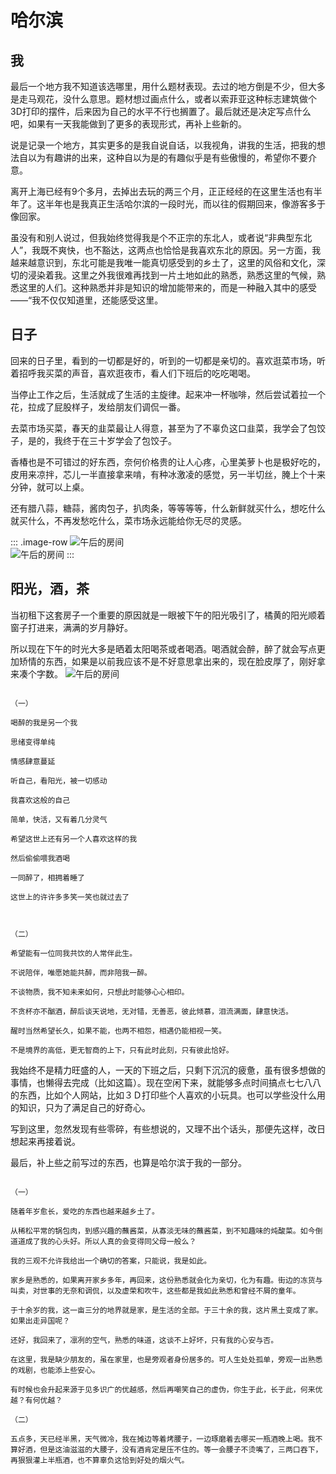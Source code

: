 # 哈尔滨

## 我

最后一个地方我不知道该选哪里，用什么题材表现。去过的地方倒是不少，但大多是走马观花，没什么意思。题材想过画点什么，或者以索菲亚这种标志建筑做个3D打印的摆件，后来因为自己的水平不行也搁置了。最后就还是决定写点什么吧，如果有一天我能做到了更多的表现形式，再补上些新的。

说是记录一个地方，其实更多的是我自说自话，以我视角，讲我的生活，把我的想法自以为有趣讲的出来，这种自以为是的有趣似乎是有些傲慢的，希望你不要介意。

离开上海已经有9个多月，去掉出去玩的两三个月，正正经经的在这里生活也有半年了。这半年也是我真正生活哈尔滨的一段时光，而以往的假期回来，像游客多于像回家。

虽没有和别人说过，但我始终觉得我是个不正宗的东北人，或者说“非典型东北人”，我既不爽快，也不豁达，这两点也恰恰是我喜欢东北的原因。另一方面，我越来越意识到，东北可能是我唯一能真切感受到的乡土了，这里的风俗和文化，深切的浸染着我。这里之外我很难再找到一片土地如此的熟悉，熟悉这里的气候，熟悉这里的人们。这种熟悉并非是知识的增加能带来的，而是一种融入其中的感受——“我不仅仅知道里，还能感受这里。

## 日子

回来的日子里，看到的一切都是好的，听到的一切都是亲切的。喜欢逛菜市场，听着招呼我买菜的声音，喜欢逛夜市，看人们下班后的吃吃喝喝。

当停止工作之后，生活就成了生活的主旋律。起来冲一杯咖啡，然后尝试着拉一个花，拉成了屁股样子，发给朋友们调侃一番。

去菜市场买菜，春天的韭菜最让人得意，甚至为了不辜负这口韭菜，我学会了包饺子，是的，我终于在三十岁学会了包饺子。

香椿也是不可错过的好东西，奈何价格贵的让人心疼，心里美萝卜也是极好吃的，皮用来凉拌，芯儿一半直接拿来啃，有种冰激凌的感觉，另一半切丝，腌上个十来分钟，就可以上桌。

还有腊八蒜，糖蒜，酱肉包子，扒肉条，等等等等，什么新鲜就买什么，想吃什么就买什么，不再发愁吃什么，菜市场永远能给你无尽的灵感。

::: .image-row
![午后的房间](http://svd60vcz0.hd-bkt.clouddn.com/full_of_sunlight_20250427.jpg)  
![午后的房间](http://svd60vcz0.hd-bkt.clouddn.com/full_of_sunlight_20250427.jpg)
:::

## 阳光，酒，茶

当初租下这套房子一个重要的原因就是一眼被下午的阳光吸引了，橘黄的阳光顺着窗子打进来，满满的岁月静好。

所以现在下午的时光大多是晒着太阳喝茶或者喝酒。喝酒就会醉，醉了就会写点更加矫情的东西，如果是以前我应该不是不好意思拿出来的，现在脸皮厚了，刚好拿来凑个字数。
![午后的房间](http://svd60vcz0.hd-bkt.clouddn.com/full_of_sunlight_20250427.jpg)  

```

（一）

喝醉的我是另一个我

思绪变得单纯

情感肆意蔓延

听自己，看阳光，被一切感动

我喜欢这般的自己

简单，快活，又有着几分灵气

希望这世上还有另一个人喜欢这样的我

然后偷偷喂我酒喝

一同醉了，相拥着睡了

这世上的许许多多笑一笑也就过去了



（二）

希望能有一位同我共饮的人常伴此生。

不说陪伴，唯愿她能共醉，而非陪我一醉。

不谈物质，我不知未来如何，只想此时能够心心相印。

不贪杯亦不酗酒，醉后谈天说地，无对错，无善恶，彼此倾慕，泪流满面，肆意快活。

醒时当然希望长久，如果不能，也两不相怨，相遇仍能相视一笑。

不是境界的高低，更无智商的上下，只有此时此刻，只有彼此恰好。

```

我始终不是精力旺盛的人，一天的下班之后，只剩下沉沉的疲惫，虽有很多想做的事情，也懒得去完成（比如这篇）。现在空闲下来，就能够多点时间搞点七七八八的东西，比如个人网站，比如３Ｄ打印些个人喜欢的小玩具。也可以学些没什么用的知识，只为了满足自己的好奇心。

写到这里，忽然发现有些零碎，有些想说的，又理不出个话头，那便先这样，改日想起来再接着说。

最后，补上些之前写过的东西，也算是哈尔滨于我的一部分。

```

（一）

随着年岁愈长，爱吃的东西也越来越乡土了。

从稀松平常的锅包肉，到感兴趣的蘸酱菜，从寡淡无味的蘸酱菜，到不知趣味的炖酸菜。如今倒道道成了我的心头好。所以人真的会变得同父母一般么？

我的三观不允许我给出一个确切的答案，只能说，我是如此。

家乡是熟悉的，如果离开家乡多年，再回来，这份熟悉就会化为亲切，化为有趣。街边的冻货与叫卖，对世事的无奈和调侃，以及虚荣和吹牛，这些都是我如此熟悉和曾经不屑的童年。

于十余岁的我，这一亩三分的地界就是家，是生活的全部。于三十余的我，这片黑土变成了家。如果出走异国呢？

还好，我回来了，凛冽的空气，熟悉的味道，这谈不上好坏，只有我的心安与否。

在这里，我是缺少朋友的，虽在家里，也是旁观者身份居多的。可人生处处孤单，旁观一出熟悉的戏剧，也能添上些安心。

有时候也会升起来源于见多识广的优越感，然后再嘲笑自己的虚伪，你生于此，长于此，何来优越？有何优越？

（二）

五点多，天已经半黑，天气微冷，我在摊边等着烤腰子，一边琢磨着去哪买一瓶酒晚上喝。我不算好酒，但是这油滋滋的大腰子，没有酒肯定是压不住的。等一会腰子不烫嘴了，三两口吞下，再狠狠灌上半瓶酒，也不算辜负这恰到好处的烟火气。

```
